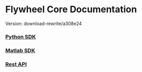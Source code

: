 # Flywheel Core Documentation
Version: download-rewrite/a308e24

### [Python SDK](python/)

### [Matlab SDK](matlab/)

### [Rest API](swagger/index.html)

